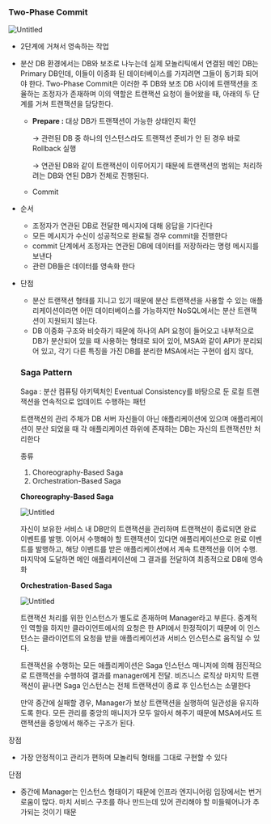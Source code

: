 ### Two-Phase Commit

![Untitled](https://s3.us-west-2.amazonaws.com/secure.notion-static.com/a8da8616-1ee1-48aa-a7fd-281129f49679/Untitled.png?X-Amz-Algorithm=AWS4-HMAC-SHA256&X-Amz-Content-Sha256=UNSIGNED-PAYLOAD&X-Amz-Credential=AKIAT73L2G45EIPT3X45%2F20211230%2Fus-west-2%2Fs3%2Faws4_request&X-Amz-Date=20211230T033430Z&X-Amz-Expires=86400&X-Amz-Signature=2cb0133dca49872bdc4b26e4266b267e3ac80bb0a949a23947f814d0a00a860a&X-Amz-SignedHeaders=host&response-content-disposition=filename%20%3D%22Untitled.png%22&x-id=GetObject)

- 2단계에 거쳐서 영속하는 작업
- 분산 DB 환경에서는 DB와 보조로 나누는데 실제 모놀리틱에서 연결된 메인 DB는 Primary DB인데, 이들이 이중화 된 데이터베이스를 가지려면 그들이 동기화 되어야 한다. 
Two-Phase Commit은 이러한 주 DB와 보조 DB 사이에 트랜잭션을 조율하는 조정자가 존재하며 이의 역할은 트랜잭션 요청이 들어왔을 때, 아래의 두 단계를 거쳐 트랜잭션을 담당한다.
    - **Prepare :** 대상 DB가 트랜잭션이 가능한 상태인지 확인
        
        → 관련된 DB 중 하나의 인스턴스라도 트랜잭션 준비가 안 된 경우 바로 Rollback 실행
        
        → 연관된 DB와 같이 트랜잭션이 이루어지기 때문에 트랜잭션의 범위는 처리하려는 DB와 연된 DB가 전체로 진행된다. 
        
    - Commit
    
- 순서
    - 조정자가 연관된 DB로 전달한 메시지에 대해 응답을 기다린다
    - 모든 메시지가 수신이 성공적으로 완료될 경우 commit을 진행한다
    - commit 단계에서 조정자는 연관된 DB에 데이터를 저장하라는 명령 메시지를 보낸다
    - 관련 DB들은 데이터를 영속화 한다
    
- 단점
    - 분산 트랜잭션 형태를 지니고 있기 때문에 분산 트랜잭션을 사용할 수 있는 애플리케이션이라면 어떤 데이터베이스를 가능하지만 NoSQL에서는 분산 트랜잭션이 지원되지 않는다.
    - DB 이중화 구조와 비슷하기 때문에 하나의 API 요청이 들어오고 내부적으로 DB가 분산되어 있을 때 사용하는 형태로 되어 있어, MSA와 같이 API가 분리되어 있고, 각기 다른 특징을 가진 DB를 분리한 MSA에서는 구현이 쉽지 않다,
    
    ### Saga Pattern
    
    Saga : 분산 컴퓨팅 아키텍처인 Eventual Consistency를 바탕으로 둔 로컬 트랜잭션을 연속적으로 업데이트 수행하는 패턴 
    
    트랜잭션의 관리 주체가 DB 서버 자신들이 아닌 애플리케이션에 있으며 애플리케이션이 분산 되었을 때 각 애플리케이션 하위에 존재하는 DB는 자신의 트랜잭션만 처리한다
    
    종류
    
    1. Choreography-Based Saga
    2. Orchestration-Based Saga
    
    **Choreography-Based Saga**
    
    ![Untitled](https://s3.us-west-2.amazonaws.com/secure.notion-static.com/9bd78faa-a3a9-4cb3-a4f0-6655b69dbaa9/Untitled.png?X-Amz-Algorithm=AWS4-HMAC-SHA256&X-Amz-Content-Sha256=UNSIGNED-PAYLOAD&X-Amz-Credential=AKIAT73L2G45EIPT3X45%2F20211230%2Fus-west-2%2Fs3%2Faws4_request&X-Amz-Date=20211230T033442Z&X-Amz-Expires=86400&X-Amz-Signature=58e84cd94c1e536e8ad7cfe3f32aa1ac4606304a198be4fab1b7717915956add&X-Amz-SignedHeaders=host&response-content-disposition=filename%20%3D%22Untitled.png%22&x-id=GetObject)
    
    자신이 보유한 서비스 내 DB만의 트랜잭션을 관리하며 트랜잭션이 종료되면 완료 이벤트를 발행. 이어서 수행해야 할 트랜잭션이 있다면 애플리케이션으로 완료 이벤트를 발행하고, 해당 이벤트를 받은 애플리케이션에서 계속 트랜잭션을 이어 수행. 마지막에 도달하면 메인 애플리케이션에 그 결과를 전달하여 최종적으로 DB에 영속화
    
    **Orchestration-Based Saga**
    
    ![Untitled](https://s3.us-west-2.amazonaws.com/secure.notion-static.com/ddce7e34-b4ed-423e-9d8f-cc4b8aa98199/Untitled.png?X-Amz-Algorithm=AWS4-HMAC-SHA256&X-Amz-Content-Sha256=UNSIGNED-PAYLOAD&X-Amz-Credential=AKIAT73L2G45EIPT3X45%2F20211230%2Fus-west-2%2Fs3%2Faws4_request&X-Amz-Date=20211230T033451Z&X-Amz-Expires=86400&X-Amz-Signature=a0f009079ce4df6583d7298fa21fc53f12d6908997ed3edc7375935e678805ba&X-Amz-SignedHeaders=host&response-content-disposition=filename%20%3D%22Untitled.png%22&x-id=GetObject)
    
    트랜잭션 처리를 위한 인스턴스가 별도로 존재하며 Manager라고 부른다. 중계적인 역할을 하지만 클라이언트에서의 요청은 한 API에서 한정적이기 때문에 이 인스턴스는 클라이언트의 요청을 받을 애플리케이션과 서비스 인스턴스로 움직일 수 있다. 
    
    트랜잭션을 수행하는 모든 애플리케이션은 Saga 인스턴스 매니저에 의해 점진적으로 트랜잭션을 수행하여 결과를 manager에게 전달. 비즈니스 로직상 마지막 트랜잭션이 끝나면 Saga 인스턴스는 전체 트랜잭션이 종료 후 인스턴스는 소멸한다
    
    만약 중간에 실패할 경우, Manager가 보상 트랜잭션을 실행하여 일관성을 유지하도록 한다. 모든 관리를 중앙의 매니저가 모두 알아서 해주기 때문에 MSA에서도 트랜잭션을 중앙에서 해주는 구조가 된다. 

장점

- 가장 안정적이고 관리가 편하며 모놀리틱 형태를 그대로 구현할 수 있다

단점

- 중간에 Manager는 인스턴스 형태이기 때문에 인프라 엔지니어링 입장에서는 번거로움이 많다. 마치 서비스 구조를 하나 만드는데 있어 관리해야 할 미들웨어나가 추가되는 것이기 때문
